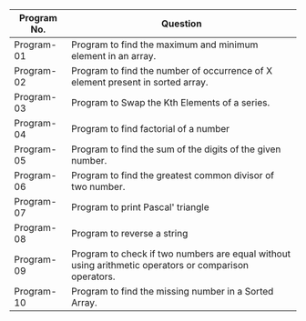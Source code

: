 | Program No.| Question |
| ------- | ------ |
| Program-01 | Program to find the maximum and minimum element in an array.  |
| Program-02 | Program to find the number of occurrence of X element present in sorted array.  |
| Program-03 | Program to Swap the Kth Elements of a series. |
| Program-04 | Program to find factorial of a number |
| Program-05 | Program to find the sum of the digits of the given number. |
| Program-06 | Program to find the greatest common divisor of two number. |
| Program-07 | Program to print Pascal' triangle |
| Program-08 | Program to reverse a string |
| Program-09 | Program to check if two numbers are equal without using arithmetic operators or comparison operators.
| Program-10 | Program to find the missing number in  a Sorted Array.
